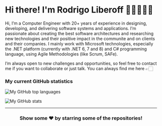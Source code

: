 # Hi there! I'm Rodrigo Liberoff 👋🏻👨🏻‍💻

Hi, I’m a Computer Engineer with 20+ years of experience in designing, developing, and delivering software systems and applications. I’m passionate about creating the best software architectures and researching new technologies and their positive impact in the communite and on clients and their companies. I mainly work with Microsoft technologies, especially the .NET platform (currently with .NET 6, 7 and 8) and C# programming language, using Agile Methodologies (like Scrum, SAFe).

I’m always open to new challenges and opportunities, so feel free to contact me if you want to collaborate or just talk. You can always find me here 👉🏻

### My current GitHub statistics

![My GitHub top languages](https://github-readme-stats.vercel.app/api/top-langs/?username=rliberoff&show_icons=true&theme=gotham)

![My GitHub stats](https://github-readme-stats.vercel.app/api?username=rliberoff&show_icons=true&theme=gotham)

<hr>
<div align="center">

### Show some ❤️ by starring some of the repositories!

</div>
